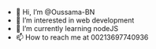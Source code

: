 - 👋 Hi, I’m @Oussama-BN
- 👀 I’m interested in web development
- 🌱 I’m currently learning nodeJS
- 📫 How to reach me at 00213697740936

<!---
Oussama-BN/Oussama-BN is a ✨ special ✨ repository because its `README.md` (this file) appears on your GitHub profile.
You can click the Preview link to take a look at your changes.
--->
